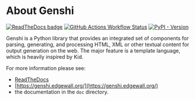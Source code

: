 About Genshi
============

[![ReadTheDocs badge](https://readthedocs.org/projects/genshi/badge/?version=latest&style=flat)](https://genshi.readthedocs.org/)
[![GitHub Actions Workflow Status](https://img.shields.io/github/actions/workflow/status/edgewall/genshi/tests.yml?branch=master&style=for-the-badge)](https://github.com/edgewall/genshi/actions/workflows/tests.yml)
[![PyPI - Version](https://img.shields.io/pypi/v/genshi?style=for-the-badge)](https://pypi.org/project/genshi/)

Genshi is a Python library that provides an integrated set of
components for parsing, generating, and processing HTML, XML or other
textual content for output generation on the web. The major feature is
a template language, which is heavily inspired by Kid.

For more information please see:

- [ReadTheDocs](https://genshi.readthedocs.org/)
- [https://genshi.edgewall.org/](https://genshi.edgewall.org/)
- the documentation in the `doc` directory.

